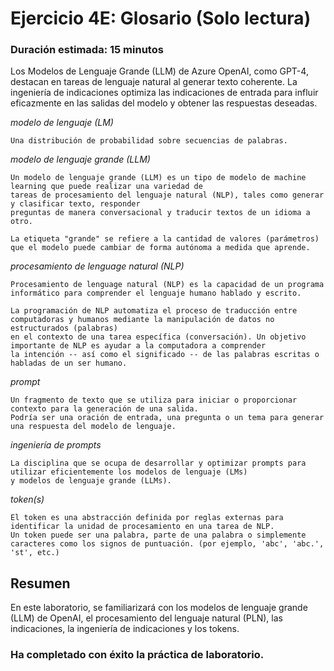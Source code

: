 # Ejercicio 4E: Glosario (Solo lectura)

### Duración estimada: 15 minutos

Los Modelos de Lenguaje Grande (LLM) de Azure OpenAI, como GPT-4, destacan en tareas de lenguaje natural al generar texto coherente. La ingeniería de indicaciones optimiza las indicaciones de entrada para influir eficazmente en las salidas del modelo y obtener las respuestas deseadas.

*modelo de lenguaje (LM)*
```
Una distribución de probabilidad sobre secuencias de palabras.
```

*modelo de lenguaje grande (LLM)*
```
Un modelo de lenguaje grande (LLM) es un tipo de modelo de machine learning que puede realizar una variedad de
tareas de procesamiento del lenguaje natural (NLP), tales como generar y clasificar texto, responder
preguntas de manera conversacional y traducir textos de un idioma a otro.

La etiqueta "grande" se refiere a la cantidad de valores (parámetros) que el modelo puede cambiar de forma autónoma a medida que aprende.
```

*procesamiento de lenguage natural (NLP)*
```
Procesamiento de lenguage natural (NLP) es la capacidad de un programa informático para comprender el lenguaje humano hablado y escrito.

La programación de NLP automatiza el proceso de traducción entre computadoras y humanos mediante la manipulación de datos no estructurados (palabras)
en el contexto de una tarea específica (conversación). Un objetivo importante de NLP es ayudar a la computadora a comprender
la intención -- así como el significado -- de las palabras escritas o habladas de un ser humano.
```

*prompt*
```
Un fragmento de texto que se utiliza para iniciar o proporcionar contexto para la generación de una salida.
Podría ser una oración de entrada, una pregunta o un tema para generar una respuesta del modelo de lenguaje.
```

*ingeniería de prompts*
```
La disciplina que se ocupa de desarrollar y optimizar prompts para utilizar eficientemente los modelos de lenguaje (LMs)
y modelos de lenguaje grande (LLMs).
```

*token(s)*
```
El token es una abstracción definida por reglas externas para identificar la unidad de procesamiento en una tarea de NLP.
Un token puede ser una palabra, parte de una palabra o simplemente caracteres como los signos de puntuación. (por ejemplo, 'abc', 'abc.', 'st', etc.)
```

## Resumen

En este laboratorio, se familiarizará con los modelos de lenguaje grande (LLM) de OpenAI, el procesamiento del lenguaje natural (PLN), las indicaciones, la ingeniería de indicaciones y los tokens.

### Ha completado con éxito la práctica de laboratorio.
